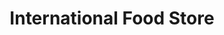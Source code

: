 ---
title: "International Food Store"
url: /blackpool/international-food-store/
shop: convenience
---